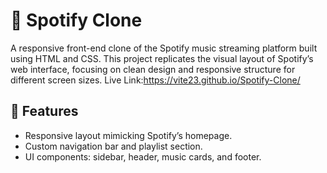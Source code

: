 # 🎵 Spotify Clone
A responsive front-end clone of the Spotify music streaming platform built using HTML and CSS. This project replicates the visual layout of Spotify’s web interface, focusing on clean design and responsive structure for different screen sizes.
Live Link:https://vite23.github.io/Spotify-Clone/

## 📌 Features

  - Responsive layout mimicking Spotify’s homepage.
  - Custom navigation bar and playlist section.
  - UI components: sidebar, header, music cards, and footer.
